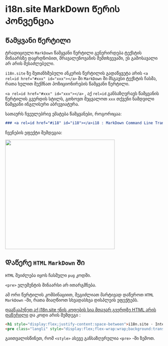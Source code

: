 # i18n.site MarkDown Წერის Კონვენცია

## Წამყვანი Წერტილი

ტრადიციული `MarkDown` წამყვანი წერტილი გენერირდება ტექსტის შინაარსზე დაყრდნობით, მრავალენოვანის შემთხვევაში, ეს გამოსავალი არ არის შესაძლებელი.

`i18n.site` ზე შეთანხმებული ანკერის წერტილის გადაწყვეტა არის `<a rel=id href="#xxx" id="xxx"></a>` ში `MarkDown` ში მსგავსი ტექსტის ჩასმა, რათა ხელით შექმნათ პოზიციონირების წამყვანი წერტილი.

`<a rel=id href="#xxx" id="xxx"></a>` , აქ `rel=id` განსაზღვრავს წამყვანის წერტილის გვერდის სტილს, გთხოვთ შეცვალოთ `xxx` თქვენი ნამდვილი წამყვანი ინგლისური აბრევიატურა.

სათაურს ჩვეულებრივ ემატება წამყვანები, როგორიცაა:

```md
### <a rel=id href="#i18" id="i18"></a>i18 : MarkDown Command Line Translation Tool
```

ჩვენების ეფექტი შემდეგია:

<img src="//p.3ti.site/1721381136.avif" width="350">

## Დაწერე `HTML` `MarkDown` Ში

`HTML` შეიძლება იყოს ჩასმული `pug` კოდში.

`<pre>` ელემენტის შინაარსი არ ითარგმნება.

ამ ორი წერტილის კომბინაციით, შეგიძლიათ მარტივად დაწეროთ `HTML` `MarkDown` -ში, რათა მიაღწიოთ სხვადასხვა დისპლეის ეფექტებს.

[დააწკაპუნეთ აქ i18n.site ენის კოდების სია მთავარ გვერდზე HTML არის დაწერილი](//raw.githubusercontent.com/i18n-site/md/main/zh/README.md) და კოდი არის შემდეგი :

```html
<h1 style="display:flex;justify-content:space-between">i18n.site ⋅ International Solutions<img src="//p.3ti.site/logo.svg" style="user-select:none;margin-top:-1px;width:42px"></h1>
<pre class="langli" style="display:flex;flex-wrap:wrap;background:transparent;border:1px solid #eee;font-size:12px;box-shadow:0 0 3px inset #eee;padding:12px 5px 4px 12px;justify-content:space-between;"><style>pre.langli i{font-weight:300;font-family:s;margin-right:2px;margin-bottom:8px;font-style:normal;color:#666;border-bottom:1px dashed #ccc;}</style><i>English</i><i>简体中文</i><i>Deutsch</i> … …</pre>
```

გაითვალისწინეთ, რომ `<style>` ასევე განსაზღვრულია `<pre>` -ში ზემოთ.